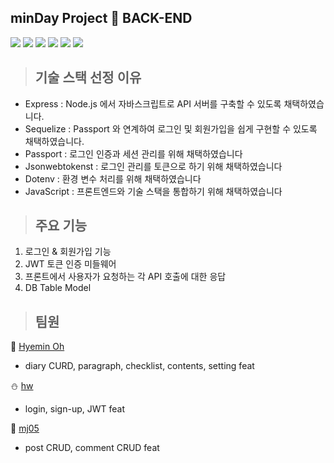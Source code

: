 ## minDay Project 📘 BACK-END

<img src="https://img.shields.io/badge/javaScript-F7DF1E?style=for-the-badge&logo=javaScript&logoColor=white">  <img src="https://img.shields.io/badge/Passport-34E27A?style=for-the-badge&logo=passport&logoColor=white">  <img src="https://img.shields.io/badge/jsonwebtokens-000000?style=for-the-badge&logo=jsonwebtokenst&logoColor=white">  <img src="https://img.shields.io/badge/express-000000?style=for-the-badge&logo=express&logoColor=white">  <img src="https://img.shields.io/badge/dotenv-ECD53F?style=for-the-badge&logo=dotenv&logoColor=white">  <img src="https://img.shields.io/badge/sequelize-52B0E7?style=for-the-badge&logo=Sequelize&logoColor=white"> 


> ## 기술 스택 선정 이유
- Express : Node.js 에서 자바스크립트로 API 서버를 구축할 수 있도록 채택하였습니다.
- Sequelize : Passport 와 연계하여 로그인 및 회원가입을 쉽게 구현할 수 있도록 채택하였습니다.
- Passport : 로그인 인증과 세션 관리를 위해 채택하였습니다
- Jsonwebtokenst : 로그인 관리를 토큰으로 하기 위해 채택하였습니다
- Dotenv : 환경 변수 처리를 위해 채택하였습니다
- JavaScript : 프론트엔드와 기술 스택을 통합하기 위해 채택하였습니다 


> ## 주요 기능
1. 로그인 & 회원가입 기능
2. JWT 토큰 인증 미들웨어
3. 프론트에서 사용자가 요청하는 각 API 호출에 대한 응답
4. DB Table Model 


> ## 팀원
:christmas_tree: [Hyemin Oh](https://github.com/kelly2657) 
- diary CURD, paragraph, checklist, contents, setting feat

:snowman: [hw](https://github.com/Hye1JEong)

- login, sign-up, JWT feat

:santa: [mj05](https://github.com/amamj05)
- post CRUD, comment CRUD feat
